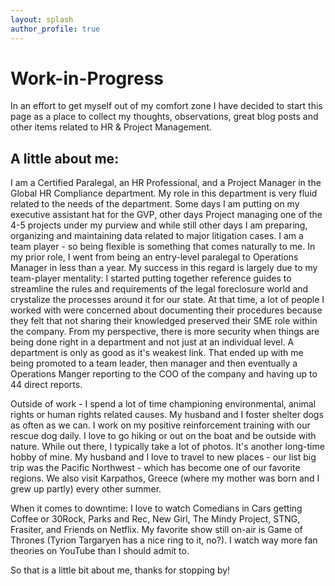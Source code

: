 ```yaml
---
layout: splash
author_profile: true
---
```


# Work-in-Progress
In an effort to get myself out of my comfort zone I have decided to start this page as a place to collect my thoughts, observations, great blog posts and other items related to HR & Project Management. 

## A little about me:

I am a Certified Paralegal, an HR Professional, and a Project Manager in the Global HR Compliance department. My role in this department is very fluid related to the needs of the department. Some days I am putting on my executive assistant hat for the GVP, other days Project managing one of the 4-5 projects under my purview and while still other days I am preparing, organizing and maintaining data related to major litigation cases. I am a team player - so being flexible is something that comes naturally to me. In my prior role, I went from being an entry-level paralegal to Operations Manager in less than a year. My success in this regard is largely due to my team-player mentality: I started putting together reference guides to streamline the rules and requirements of the legal foreclosure world and crystalize the processes around it for our state. At that time, a lot of people I worked with were concerned about documenting their procedures because they felt that not sharing their knowledged preserved their SME role within the company. From my perspective, there is more security when things are being done right in a department and not just at an individual level. A department is only as good as it's weakest link. That ended up with me being promoted to a team leader, then manager and then eventually a Operations Manger reporting to the COO of the company and having up to 44 direct reports. 

Outside of work - I spend a lot of time championing environmental, animal rights or human rights related causes.  My husband and I foster shelter dogs as often as we can. I work on my positive reinforcement training with our rescue dog daily. I love to go hiking or out on the boat and be outside with nature. While out there, I typically take a lot of photos. It's another long-time hobby of mine. My husband and I love to travel to new places - our list big trip was the Pacific Northwest - which has become one of our favorite regions. We also visit Karpathos, Greece (where my mother was born and I grew up partly) every other summer.

When it comes to downtime: I love to watch Comedians in Cars getting Coffee or 30Rock, Parks and Rec, New Girl, The Mindy Project, STNG, Frasiter, and Friends on Netflix. My favorite show still on-air is Game of Thrones (Tyrion Targaryen has a nice ring to it, no?). I watch way more fan theories on YouTube than I should admit to.

So that is a little bit about me, thanks for stopping by!

